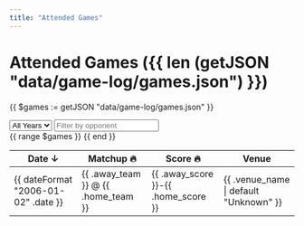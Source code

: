 ```yaml
---
title: "Attended Games"
---
```


# Attended Games ({{ len (getJSON "data/game-log/games.json") }})

{{ $games := getJSON "data/game-log/games.json" }}

<div class="filter-bar">
    <label>
        <select id="yearFilter">
            <option value="">All Years</option>
        </select>
    </label>
    <input type="text" id="teamFilter" placeholder="Filter by opponent">
</div>

<table class="games-table" id="gamesTable">
    <thead>
        <tr>
            <th>Date ↓</th>
            <th>Matchup 🔥</th>
            <th>Score 🔥</th>
            <th>Venue</th>
        </tr>
    </thead>
    <tbody>
        {{ range $games }}
        <tr data-year="{{ substr .date 0 4 }}" data-teams="{{ .away_team }}{{ .home_team }}">
            <td>{{ dateFormat "2006-01-02" .date }}</td>
            <td>{{ .away_team }} @ {{ .home_team }}</td>
            <td>{{ .away_score }}-{{ .home_score }}</td>
            <td>{{ .venue_name | default "Unknown" }}</td>
        </tr>
        {{ end }}
    </tbody>
</table>

<script>
// Simple filtering functionality
document.getElementById('yearFilter').addEventListener('change', filterTable);
document.getElementById('teamFilter').addEventListener('input', filterTable);

// Populate year filter
const years = [...new Set(Array.from(document.querySelectorAll('[data-year]')).map(row => row.dataset.year))].sort().reverse();
const yearSelect = document.getElementById('yearFilter');
years.forEach(year => {
    const option = document.createElement('option');
    option.value = option.textContent = year;
    yearSelect.appendChild(option);
});

function filterTable() {
    const yearFilter = document.getElementById('yearFilter').value;
    const teamFilter = document.getElementById('teamFilter').value.toUpperCase();
    const rows = document.querySelectorAll('#gamesTable tbody tr');
    
    rows.forEach(row => {
        const year = row.dataset.year;
        const teams = row.dataset.teams;
        const showYear = !yearFilter || year === yearFilter;
        const showTeam = !teamFilter || teams.includes(teamFilter);
        row.style.display = showYear && showTeam ? '' : 'none';
    });
}
</script>